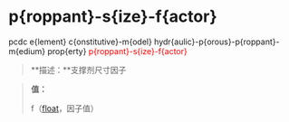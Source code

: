 # p{roppant}-s{ize}-f{actor}
pcdc e{lement} c{onstitutive}-m{odel} hydr{aulic}-p{orous}-p{roppant}-m{edium} prop{erty} <span style='color: red;'>p{roppant}-s{ize}-f{actor}</span>
> **描述：**支撑剂尺寸因子

> 
> **值：**
> 
> f（[float](数据类型/float/)，因子值）

